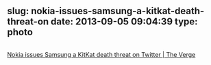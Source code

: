 slug: nokia-issues-samsung-a-kitkat-death-threat-on
date: 2013-09-05 09:04:39
type: photo
---

<a href="http://www.theverge.com/2013/9/4/4695282/nokia-kitkat-samsung-tweet-threat"><img src="{{@asset.url swerner/tumblr/2013-09-05-nokia-issues-samsung-a-kitkat-death-threat-on-804e177dc9.jpeg}}" alt=""/></a>

[Nokia issues Samsung a KitKat death threat on Twitter | The Verge](http://www.theverge.com/2013/9/4/4695282/nokia-kitkat-samsung-tweet-threat)
